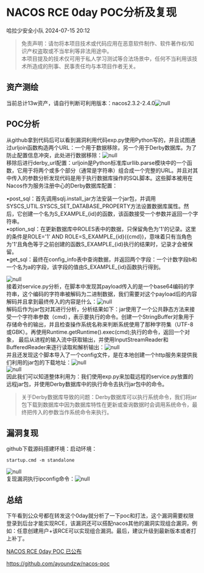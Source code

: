 #  NACOS RCE 0day POC分析及复现   
 哈拉少安全小队   2024-07-15 20:12  
  
> 免责声明：请勿将本项目技术或代码应用在恶意软件制作、软件著作权/知识产权盗取或不当牟利等非法用途中。  
> 本项目提及的技术仅可用于私人学习测试等合法场景中，任何不当利用该技术所造成的刑事、民事责任均与本项目作者无关。  
  
## 资产测绘  
  
当前总计13w资产，请自行判断可利用版本：nacos2.3.2-2.4.0![](https://mmbiz.qpic.cn/mmbiz_png/AbAaoHnsh8LsJkSCCD2LaJLOJC2J0g4uAvZZXtenzOicfSLpmXUWazDjtVAwxlRefl4G1Vfo076469vWPKzSn8A/640?wx_fmt=png&from=appmsg "null")  
  
## POC分析  
  
从github拿到代码后可以看到漏洞利用代码exp.py使用Python写的，并且试图通过urljoin函数构造两个URL：一个用于数据移除，另一个用于Derby数据库。为了防止配置信息冲突，此处进行数据移除：![](https://mmbiz.qpic.cn/mmbiz_png/AbAaoHnsh8LsJkSCCD2LaJLOJC2J0g4uSJIhRK7emiawBuiaEAvwkTDRxJqgwrKp5rfZLau9apmicq9bl3qWbg4wQ/640?wx_fmt=png&from=appmsg "null")  
移除后进行derby_url配置：urljoin是Python标准库urllib.parse模块中的一个函数，它用于将两个或多个部分（通常是字符串）组合成一个完整的URL。并且对其中传入的参数分析发现代码是用于执行数据库操作的SQL脚本。这些脚本被用在Nacos作为服务注册中心的Derby数据库配置：  
  
•post_sql：首先调用sqlj.install_jar方法安装一个jar包，并调用SYSCS_UTIL.SYSCS_SET_DATABASE_PROPERTY方法设置数据库属性。然后，它创建一个名为S_EXAMPLE_{id}的函数，该函数接受一个参数并返回一个字符串。  
•option_sql：在更新数据库中ROLES表中的数据，只保留角色为'1'的记录。这里的条件是ROLE='1' AND ROLE=S_EXAMPLE_{id}({cmd})，意味着只有当角色为'1'且角色等于之前创建的函数S_EXAMPLE_{id}执行的结果时，记录才会被保留。  
•get_sql：最终在config_info表中查询数据，并返回两个字段：一个计数字段b和一个名为a的字段，该字段的值由S_EXAMPLE_{id}函数执行得到。  
  
![](https://mmbiz.qpic.cn/mmbiz_png/AbAaoHnsh8LsJkSCCD2LaJLOJC2J0g4uKwibCF6pa159EaaeadNWWWxcqz0nLCxzV6fabhPAT8KJMd6sb96DJuA/640?wx_fmt=png&from=appmsg "null")  
接着对service.py分析，在脚本中发现其payload传入的是一个base64编码的字符串，这个编码的字符串被解码为二进制数据，我们需要对这个payload后的内容解码并且拿到最终传入的内容是什么：![](https://mmbiz.qpic.cn/mmbiz_png/AbAaoHnsh8LsJkSCCD2LaJLOJC2J0g4ugjY7esuf0pbaiaHGNb7MRVq0UBt0kmuZIx3dCRMGIykMAOrSZwJdOCQ/640?wx_fmt=png&from=appmsg "null")  
解码后作为jar包对其进行分析，分析结果如下：jar使用了一个公共静态方法来接受一个字符串参数（cmd），表示要执行的命令。创建一个StringBuffer对象用于存储命令的输出，并且检查操作系统名称来判断系统使用了那种字符集（UTF-8或GBK）。再使用Runtime.getRuntime().exec(cmd);执行的命令，返回一个对象， 最后从进程的输入流中获取输出，并使用InputStreamReader和BufferedReader来逐行读取和解析输出：![](https://mmbiz.qpic.cn/mmbiz_png/AbAaoHnsh8LsJkSCCD2LaJLOJC2J0g4uh0aVIGsCcmt3oQ4DPh2Bchwt6ZeqlHzWsUaPWl8ib6pv1ZYzwiarQDIg/640?wx_fmt=png&from=appmsg "null")  
并且还发现这个脚本导入了一个config文件，是在本地创建一个http服务来提供我们利用的jar包的下载地址：![](https://mmbiz.qpic.cn/mmbiz_png/AbAaoHnsh8LsJkSCCD2LaJLOJC2J0g4umRuSE5Yvz1MMdJiaPz9wNFTRcQ2yL7YQoIRic6NoqlsuoHu8WzeaODGQ/640?wx_fmt=png&from=appmsg "null")  
![](https://mmbiz.qpic.cn/mmbiz_png/AbAaoHnsh8LsJkSCCD2LaJLOJC2J0g4ugHiaCgwRXvRg8mtPgicDDMyMC9F1kRVfckQQxYAFw0g3Wia5hfvdPmhNg/640?wx_fmt=png&from=appmsg "null")  
因此我们可以知道整体利用为：我们使用exp.py来加载远程的service.py放置的远程jar包，并使用Derby数据库中的执行命令去执行jar包中的命令。  
> 关于Derby数据库导致的问题：Derby数据库可以执行系统命令，我们将jar包下载到数据库中因为数据库特性在更新或查询数据时会调用系统命令，最终把传入的参数当作系统命令来执行。  
  
## 漏洞复现  
  
github下载源码搭建环境：启动环境：  
  
```
startup.cmd -m standalone
```  
  
  
![](https://mmbiz.qpic.cn/mmbiz_png/AbAaoHnsh8LsJkSCCD2LaJLOJC2J0g4uwtfpVFEQicvb28AnN2NiclSZGJPRdfzrdrcDsIYkLhfZibaq1pgckhnzw/640?wx_fmt=png&from=appmsg "null")  
复现漏洞执行ipconfig命令：![](https://mmbiz.qpic.cn/mmbiz_png/AbAaoHnsh8LsJkSCCD2LaJLOJC2J0g4uCkflSBlmPfbEzVlFDKb7XdrfrGe8maLXR9ebTGremAEb1Z53mFCoicA/640?wx_fmt=png&from=appmsg "null")  
  
## 总结  
  
下午看到公众号都在转发这个0day就分析了一下poc和打法，这个漏洞需要权限登录到后台才能实现RCE，该漏洞还可以搭配nacos其他的漏洞实现组合漏洞，例如：任意创建用户+该RCE可以实现组合漏洞。最后，建议升级到最新版本或者打上补丁。  
  
[NACOS RCE 0day POC 已公布](http://mp.weixin.qq.com/s?__biz=Mzk0MTY5NzYyOA==&mid=2247485470&idx=1&sn=9fc0c744c366ab9820aca53a9418e355&chksm=c2cf372df5b8be3b3939b1dfcb7b12e15fa11ab5dd85519aab3dfd7a5a98d5910d32c6dcf5ee&scene=21#wechat_redirect)  
  
  
  
https://github.com/ayoundzw/nacos-poc  
  
  
  
